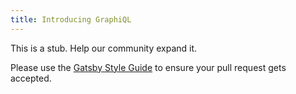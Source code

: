 ```yaml
---
title: Introducing GraphiQL
---
```


This is a stub. Help our community expand it.

Please use the [Gatsby Style Guide](/docs/gatsby-style-guide/) to ensure your
pull request gets accepted.
